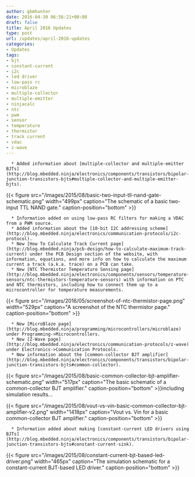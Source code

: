 ```yaml
---
author: gbmhunter
date: 2016-04-30 06:56:21+00:00
draft: false
title: April 2016 Updates
type: post
url: /updates/april-2016-updates
categories:
- Updates
tags:
- bjt
- constant-current
- i2c
- led driver
- low-pass rc
- microblaze
- multiple-collector
- multiple-emitter
- ninjacalc
- ntc
- pwm
- sensor
- temperature
- thermistor
- track current
- vdac
- z-wave
---
```



	  * Added information about [multiple-collector and multiple-emitter BJTs](http://blog.mbedded.ninja/electronics/components/transistors/bipolar-junction-transistors-bjts#multiple-collector-and-multiple-emitter-bjts).  

  

{{< figure src="/images/2015/08/basic-two-input-tll-nand-gate-schematic.png" width="499px" caption="The schematic of a basic two-input TTL NAND gate." caption-position="bottom" >}}  

  


	  * Information added on using low-pass RC filters for making a VDAC from a PWM source.
	  * Added information about the [10-bit I2C addressing scheme](http://blog.mbedded.ninja/electronics/communication-protocols/i2c-protocol).
	  * New [How To Calculate Track Current page](http://blog.mbedded.ninja/pcb-design/how-to-calculate-maximum-track-current) under the PCB Design section of the website, with information, equations, and more info on how to calculate the maximum current a track (a.k.a. trace) on a PCB can take.
	  * New [NTC Thermistor Temperature Sensing page](http://blog.mbedded.ninja/electronics/components/sensors/temperature-sensors/ntc-thermistors-temperature-sensors) with information on PTC and NTC thermistors, including how to connect them up to a microcontroller for temperature measurements.  

  

{{< figure src="/images/2016/05/screenshot-of-ntc-thermistor-page.png" width="529px" caption="A screenshot of the NTC thermistor page." caption-position="bottom" >}}  

  


	  * New [MicroBlaze page](http://blog.mbedded.ninja/programming/microcontrollers/microblaze) under Programming->Microcontrollers.
	  * New [Z-Wave page](http://blog.mbedded.ninja/electronics/communication-protocols/z-wave) under Electronics->Communication Protocols.
	  * New information about the [common-collector BJT amplifier](http://blog.mbedded.ninja/electronics/components/transistors/bipolar-junction-transistors-bjts#common-collector).  

  

{{< figure src="/images/2015/08/basic-common-collector-bjt-amplifier-schematic.png" width="517px" caption="The basic schematic of a common-collector BJT amplifier." caption-position="bottom" >}}including simulation results...  

  

{{< figure src="/images/2015/08/vout-vs-vin-basic-common-collector-bjt-amplifier-v2.png" width="1418px" caption="Vout vs. Vin for a basic common-collector BJT amplifier." caption-position="bottom" >}}  

  


	  * Information added about making [constant-current LED drivers using BJTs](http://blog.mbedded.ninja/electronics/components/transistors/bipolar-junction-transistors-bjts#constant-current-sink).  

  

{{< figure src="/images/2015/08/constant-current-bjt-based-led-driver.png" width="465px" caption="The simulation schematic for a constant-current BJT-based LED driver." caption-position="bottom" >}}

